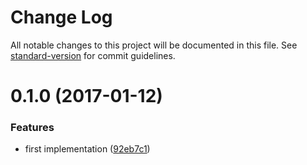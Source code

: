# Change Log

All notable changes to this project will be documented in this file. See [standard-version](https://github.com/conventional-changelog/standard-version) for commit guidelines.

<a name="0.1.0"></a>
# 0.1.0 (2017-01-12)


### Features

* first implementation ([92eb7c1](https://github.com/KingHenne/universal-parse-url/commit/92eb7c1))
